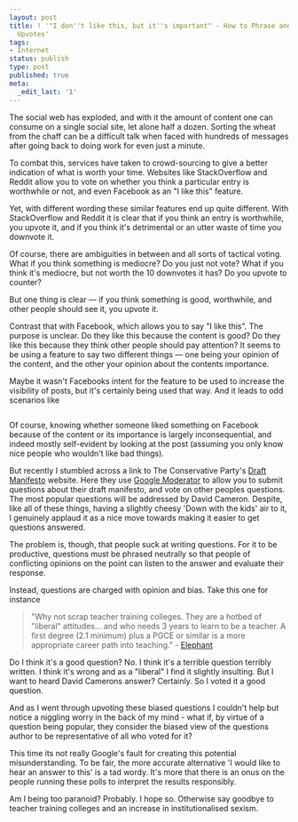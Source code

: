 ```yaml
---
layout: post
title: ! '"I don''t like this, but it''s important" - How to Phrase and Interpret
  Upvotes'
tags:
- Internet
status: publish
type: post
published: true
meta:
  _edit_last: '1'
---
```

The social web has exploded, and with it the amount of content one can consume on a single social site, let alone half a dozen. Sorting the wheat from the chaff can be a difficult talk when faced with hundreds of messages after going back to doing work for even just a minute.

To combat this, services have taken to crowd-sourcing to give a better indication of what is worth your time. Websites like StackOverflow and Reddit allow you to vote on whether you think a particular entry is worthwhile or not, and even Facebook as an "I like this" feature.

Yet, with different wording these similar features end up quite different. With StackOverflow and Reddit it is clear that if you think an entry is worthwhile, you upvote it, and if you think it's detrimental or an utter waste of time you downvote it.

Of course, there are ambiguities in between and all sorts of tactical voting. What if you think something is mediocre? Do you just not vote? What if you think it's mediocre, but not worth the 10 downvotes it has? Do you upvote to counter?

But one thing is clear &mdash; if you think something is good, worthwhile, and other people should see it, you upvote it.

Contrast that with Facebook, which allows you to say "I like this". The purpose is unclear. Do they like this because the content is good? Do they like this because they think other people should pay attention? It seems to be using a feature to say two different things &mdash; one being your opinion of the content, and the other your opinion about the contents importance.

Maybe it wasn't Facebooks intent for the feature to be used to increase the visibility of posts, but it's certainly being used that way. And it leads to odd scenarios like

<img src="http://www.morethannothing.co.uk/wp-content/uploads/2010/01/Screen-shot-2010-01-26-at-04.14.24.png" alt="" title="'My cat just died :(' - 3 people liked this." class="alignnone size-full wp-image-186" />

Of course, knowing whether someone liked something on Facebook because of the content or its importance is largely inconsequential, and indeed mostly self-evident by looking at the post (assuming you only know nice people who wouldn't like bad things).

But recently I stumbled across a link to The Conservative Party's [Draft Manifesto](http://www.conservatives.com/Draft_Manifesto.aspx) website. Here they use [Google Moderator](http://moderator.appspot.com/) to allow you to submit questions about their draft manifesto, and vote on other peoples questions. The most popular questions will be addressed by David Cameron. Despite, like all of these things, having a slightly cheesy 'Down with the kids' air to it, I genuinely applaud it as a nice move towards making it easier to get questions answered.

The problem is, though, that people suck at writing questions. For it to be productive, questions must be phrased neutrally so that people of conflicting opinions on the point can listen to the answer and evaluate their response.

Instead, questions are charged with opinion and bias. Take this one for instance

 > "Why not scrap teacher training colleges. They are a hotbed of "liberal" attitudes... and who needs 3 years to learn to be a teacher. A first degree (2.1 minimum) plus a PGCE or similar is a more appropriate career path into teaching." - [Elephant](http://moderator.appspot.com/?embed=http://www.conservatives.com/Draft_Manifesto.aspx#11/e=128e0e&t=agltb2RlcmF0b3JyLwsSCERvcnlVc2VyIiF1ODhhZWVhODM1ZDQ0YzU1NWY5MWViYzVlNGIxOTQzMmYM)

Do I think it's a good question? No. I think it's a terrible question terribly written. I think it's wrong and as a "liberal" I find it slightly insulting. But I want to heard David Camerons answer? Certainly. So I voted it a good question.

And as I went through upvoting these biased questions I couldn't help but notice a niggling worry in the back of my mind - what if, by virtue of a question being popular, they consider the biased view of the questions author to be representative of all who voted for it?

This time its not really Google's fault for creating this potential misunderstanding. To be fair, the more accurate alternative 'I would like to hear an answer to this' is a tad wordy. It's more that there is an onus on the people running these polls to interpret the results responsibly.

Am I being too paranoid? Probably. I hope so. Otherwise say goodbye to teacher training colleges and an increase in institutionalised sexism.
